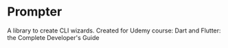# Prompter

A library to create CLI wizards. Created for Udemy course: Dart and Flutter: the Complete Developer's Guide
